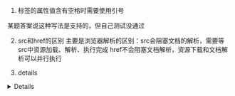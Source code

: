 1. 标签的属性值含有空格时需要使用引号
<p class="a b"></p>
<inputtype="text" readonly> 某题答案说这种写法是支持的，但自己测试没通过

2. src和href的区别
主要是浏览器解析的区别：src会阻塞文档的解析，需要等src中资源加载、解析、执行完成
href不会阻塞文档解析，资源下载和文档解析可以并行执行

3. details
<details> 标签是 HTML5 中的新标签。
<details> 标签规定了用户可见的或者隐藏的需求的补充细节。
<details> 标签用来供用户开启关闭的交互式控件。任何形式的内容都能被放在 <details> 标签里边。
<details> 元素的内容对用户是不可见的，除非设置了 open 属性。
与 <summary> 标签配合使用可以为 details 定义标题。标题是可见的，用户点击标题时，会显示出 details。
open属性，规定 details 是否可见，<details open>; 默认不可见
<details> 标签支持 HTML 的全局属性。
<details> 标签支持 HTML 的事件属性。


## a标签的rel属性
定义
a 标签的 rel 属性用于指定当前文档与被链接文档的关系。
用于a标签的可选属性 rel 和 rev 分别表示源文档与目标文档之间正式的关系和方向。rel 属性指定从源文档到目标文档的关系，而 rev 属性则指定从目标文档到源文档的关系。这两种属性可以在 a 标签中同时使用。

属性值
noopener
用于浏览器安全防护，防止钓鱼攻击。指示浏览器打开目标文档而不授予目标文档打开源文档的访问权限，打开添加了 rel=“noopener” 的链接，window.opener 会为 null。当打开不受信任的链接时，这个属性特别有用，可以确保目标文档无法通过Window.opener属性来篡改源文档，同时仍提供 Referer HTTP标头（除非同时使用noreferrer）。
注意：使用noopener时，在决定是否打开新窗口/选项卡方面，除_top，_self和_parent 以外的非空目标名称都被视为_blank 。
noreferrer
浏览器导航到另一个页面时，阻止HTTP header将当前页面地址或任何其他值作为Referrer发送。可以使用 rel=“noreferrer” 禁用 HTTP 头部的 Referer 属性。
nofllow
用于指定搜索引擎不要跟踪链接。不要将该链接计⼊权重。例如⼀些⾮本站的链接，不想传递权重，但是⼜需要加在页⾯中的像 统计代码、备案号链接、供⽤户查询的链接等等。


## hasAttribute()
hasAttribute() 方法用于判断是否有指定的属性存在，如果存在返回 true，否则返回 false。

提示: 我们可以使用 setAttribute() 来添加一个新属性，或者修改元素中已存在的属性。

## tagName
获取元素的标签名:
document.getElementById("demo").tagName;
输出结果：
P
tagName 属性返回元素的标签名。
HTML 返回 tagName 属性的值是大写的。

## querySelectorAll
获取文档中 class="example" 的所有元素:

var x = document.querySelectorAll(".example");

尝试一下 »
定义与用法
querySelectorAll() 方法返回文档中匹配指定 CSS 选择器的所有元素，返回 NodeList 对象。

NodeList 对象表示节点的集合。可以通过索引访问，索引值从 0 开始。

提示: 你可以使用 NodeList 对象的 length 属性来获取匹配选择器的元素属性，然后你可以遍历所有元素，从而获取你想要的信息。

## crossorigin
如前文所述，一些元素允许跨源嵌入，但同源策略保护跨源读取，不允许JavaScript读取其内部信息[1]。声明crossorigin属性可为元素启用CORS，并定义凭据模式。当然，相应的请求和相应也需要使用正确的CORS首部。可使用crossorigin属性的元素包括<img>、<link>、<audio>、<video>、<script>等。

由于在HTML规范中，内嵌的HTML元素发出的请求与使用Fetch API发出的请求是一个概念[2]。因此，本节所指的“跨源模式”相当于Request中init对象的mode属性，“凭据模式”相当于Request中init对象的credentials属性。

各元素在未启用CORS时的限制
<img>：在canvas中使用drawImage()绘制图像时，若传入未声明crossorigin属性的跨源<img>元素，会使canvas变成污染状态（tainted），此时任何读取canvas数据的操作，如getImageData()、toDataURL()、toBlob()等，均会抛出错误[3]。

<audio>和<video>：任何可能暴露内容信息的操作都需要设置crossorigin属性，如Web Audio API、在<canvas>或WebGL中使用<audio>或<video>元素等[4]。此外，根据规范，用于嵌入字幕的<track>元素的跨源状态继承自其父元素<audio>或<video>的crossorigin属性[5]（以防止字幕内容泄露[6]）。

<script>：对于跨源的传统脚本（未声明type=module的脚本），若未声明crossorigin属性，在发生错误时，window.onerror中不会收到详细的错误信息，仅有类似“Script error”这样的简单提示。这样做是因为，即使是错误信息，也有可能暴露用户状态[7]。

<link>：若未声明crossorigin属性，JavaScript不能访问使用该元素导入的跨源样式表等资源，如document.styleSheets中相应样式表的cssRules、rules属性及insertRule()、deleteRule()等方法均不能访问，否则会抛出错误[8]。

此外，当<link>和<script>使用integrity属性实现Subresource Integrity[9]时，为了防止跨源攻击者暴力匹配integrity的值，未启用CORS时，脚本不允许读取元素的integrity值。